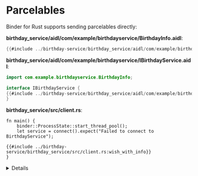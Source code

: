 # Parcelables

Binder for Rust supports sending parcelables directly:

**birthday_service/aidl/com/example/birthdayservice/BirthdayInfo.aidl**:

```java
{{#include ../birthday-service/birthday_service/aidl/com/example/birthdayservice/BirthdayInfo.aidl}}
```

**birthday_service/aidl/com/example/birthdayservice/IBirthdayService.aidl**:

```java
import com.example.birthdayservice.BirthdayInfo;

interface IBirthdayService {
{{#include ../birthday-service/birthday_service/aidl/com/example/birthdayservice/IBirthdayService.aidl:with_info}}
}
```

**birthday_service/src/client.rs**:

```rust,ignore
fn main() {
    binder::ProcessState::start_thread_pool();
    let service = connect().expect("Failed to connect to BirthdayService");

{{#include ../birthday-service/birthday_service/src/client.rs:wish_with_info}}
}
```

<details>

* Parcelables work similarly to serde types in the broader Rust ecosystem: You
  get a concrete Rust type to work with in your Rust code, and that type can be
  serializied without you needing to write any serialization logic yourself.

</details>
